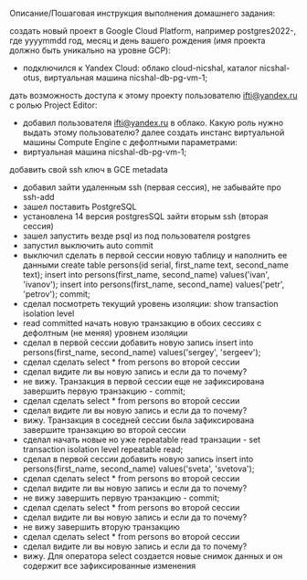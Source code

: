 Описание/Пошаговая инструкция выполнения домашнего задания:

создать новый проект в Google Cloud Platform, например postgres2022-, где yyyymmdd год, месяц и день вашего рождения (имя проекта должно быть уникально на уровне GCP):
 - подключился к Yandex Cloud: облако cloud-nicshal, каталог nicshal-otus, виртуальная машина nicshal-db-pg-vm-1;

дать возможность доступа к этому проекту пользователю ifti@yandex.ru с ролью Project Editor:
 - добавил пользователя ifti@yandex.ru в облако. Какую роль нужно выдать этому пользователю?
далее создать инстанс виртуальной машины Compute Engine с дефолтными параметрами:
 - виртуальная машина nicshal-db-pg-vm-1;

добавить свой ssh ключ в GCE metadata
 + добавил
зайти удаленным ssh (первая сессия), не забывайте про ssh-add
 + зашел
поставить PostgreSQL
 + установлена 14 версия postgresSQL
зайти вторым ssh (вторая сессия)
 + зашел
запустить везде psql из под пользователя postgres
 + запустил
выключить auto commit
 + выключил
сделать в первой сессии новую таблицу и наполнить ее данными create table persons(id serial, first_name text, second_name text); insert into persons(first_name, second_name) values('ivan', 'ivanov'); insert into persons(first_name, second_name) values('petr', 'petrov'); commit;
 + сделал
посмотреть текущий уровень изоляции: show transaction isolation level
 + read committed
начать новую транзакцию в обоих сессиях с дефолтным (не меняя) уровнем изоляции
 + сделал
в первой сессии добавить новую запись insert into persons(first_name, second_name) values('sergey', 'sergeev');
 + сделал
сделать select * from persons во второй сессии
 + сделал
видите ли вы новую запись и если да то почему?
 + не вижу. Транзакция в первой сессии еще не зафиксирована
завершить первую транзакцию - commit;
 + сделал
сделать select * from persons во второй сессии
 + сделал
видите ли вы новую запись и если да то почему?
 + вижу. Транзакция в соседней сессии была зафиксирована
завершите транзакцию во второй сессии
 + сделал
начать новые но уже repeatable read транзации - set transaction isolation level repeatable read;
 + сделал
в первой сессии добавить новую запись insert into persons(first_name, second_name) values('sveta', 'svetova');
 + сделал
сделать select * from persons во второй сессии
 + сделал
видите ли вы новую запись и если да то почему?
 + не вижу
завершить первую транзакцию - commit;
 + сделал
сделать select * from persons во второй сессии
 + сделал
видите ли вы новую запись и если да то почему?
 + не вижу
завершить вторую транзакцию
 + сделал
сделать select * from persons во второй сессии
 + сделал
видите ли вы новую запись и если да то почему?
 + вижу. Для оператора select создается новые снимок данных и он содержит все зафиксированные изменения